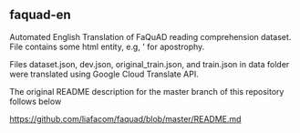 ## faquad-en
Automated English Translation of FaQuAD reading comprehension dataset. File contains some html entity, e.g, &#39; for apostrophy.

Files dataset.json, dev.json, original_train.json, and train.json in data folder were translated using Google Cloud Translate API.


The original README description for the master branch of this repository follows below

https://github.com/liafacom/faquad/blob/master/README.md
